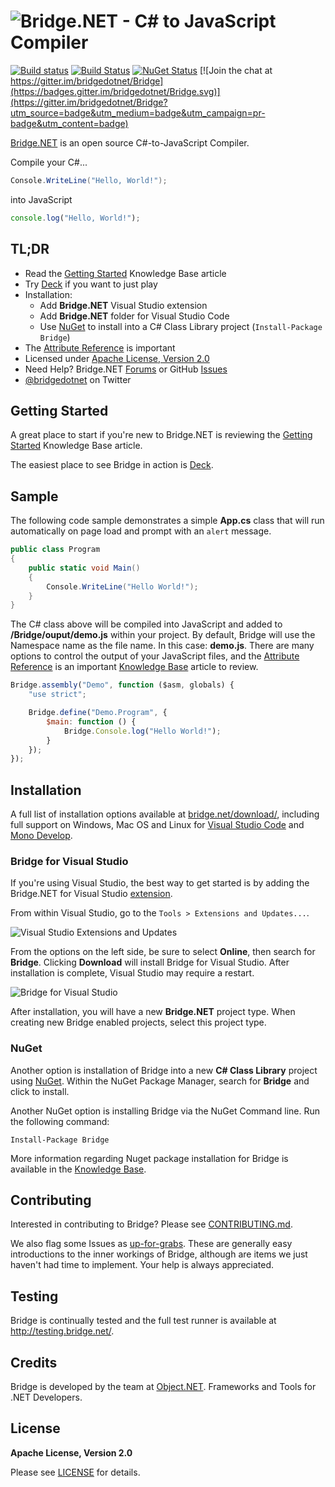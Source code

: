 # ![Bridge.NET - C# to JavaScript Compiler](https://cloud.githubusercontent.com/assets/62210/13193769/bce9470e-d73b-11e5-8fc6-1ab4c8f9218f.png)

[![Build status](https://ci.appveyor.com/api/projects/status/nm2f0c0u1jx0sniq/branch/master?svg=true)](https://ci.appveyor.com/project/ObjectDotNet/bridge/branch/master)
[![Build Status](https://travis-ci.org/bridgedotnet/Bridge.svg?branch=master)](https://travis-ci.org/bridgedotnet/Bridge)
[![NuGet Status](https://img.shields.io/nuget/v/Bridge.svg?style=flat-square)](https://www.nuget.org/packages/Bridge)
[![Join the chat at https://gitter.im/bridgedotnet/Bridge](https://badges.gitter.im/bridgedotnet/Bridge.svg)](https://gitter.im/bridgedotnet/Bridge?utm_source=badge&utm_medium=badge&utm_campaign=pr-badge&utm_content=badge)

[Bridge.NET](http://bridge.net/) is an open source C#-to-JavaScript Compiler.

Compile your C#...

```csharp
Console.WriteLine("Hello, World!");
```

into JavaScript

```javascript
console.log("Hello, World!");
```

## TL;DR

* Read the [Getting Started](http://bridge.net/docs/getting-started/) Knowledge Base article
* Try [Deck](http://deck.net/) if you want to just play
* Installation:
  * Add **Bridge.NET** Visual Studio extension
  * Add **Bridge.NET** folder for Visual Studio Code
  * Use [NuGet](https://www.nuget.org/packages/bridge) to install into a C# Class Library project (`Install-Package Bridge`)
* The [Attribute Reference](http://bridge.net/docs/attribute-reference/) is important
* Licensed under [Apache License, Version 2.0](LICENSE)
* Need Help? Bridge.NET [Forums](http://forums.bridge.net/) or GitHub [Issues](https://github.com/bridgedotnet/Bridge/issues)
* [@bridgedotnet](https://twitter.com/bridgedotnet) on Twitter

## Getting Started

A great place to start if you're new to Bridge.NET is reviewing the [Getting Started](http://bridge.net/docs/getting-started/) Knowledge Base article.

The easiest place to see Bridge in action is [Deck](http://deck.net/). 

## Sample

The following code sample demonstrates a simple **App.cs** class that will run automatically on page load and prompt with an `alert` message.

```csharp
public class Program
{
    public static void Main()
    {
        Console.WriteLine("Hello World!");
    }
}
```

The C# class above will be compiled into JavaScript and added to **/Bridge/ouput/demo.js** within your project. By default, Bridge will use the Namespace name as the file name. In this case: **demo.js**. There are many options to control the output of your JavaScript files, and the [Attribute Reference](http://bridge.net/docs/attribute-reference/) is an important [Knowledge Base](http://bridge.net/docs/) article to review. 

```javascript
Bridge.assembly("Demo", function ($asm, globals) {
    "use strict";

    Bridge.define("Demo.Program", {
        $main: function () {
            Bridge.Console.log("Hello World!");
        }
    });
}); 
```
## Installation

A full list of installation options available at [bridge.net/download/](http://bridge.net/download/), including full support on Windows, Mac OS and Linux for [Visual Studio Code](https://code.visualstudio.com/) and [Mono Develop](http://www.monodevelop.com/).

### Bridge for Visual Studio

If you're using Visual Studio, the best way to get started is by adding the Bridge.NET for Visual Studio [extension](https://visualstudiogallery.msdn.microsoft.com/dca5c80f-a0df-4944-8343-9c905db84757).

From within Visual Studio, go to the `Tools > Extensions and Updates...`.

![Visual Studio Extensions and Updates](https://cloud.githubusercontent.com/assets/62210/13193691/10876f0a-d73a-11e5-809d-69b090da6769.png)

From the options on the left side, be sure to select **Online**, then search for **Bridge**. Clicking **Download** will install Bridge for Visual Studio. After installation is complete, Visual Studio may require a restart. 

![Bridge for Visual Studio](https://cloud.githubusercontent.com/assets/62210/13193692/10964c46-d73a-11e5-8350-700236c98016.png)

After installation, you will have a new **Bridge.NET** project type. When creating new Bridge enabled projects, select this project type. 
### NuGet

Another option is installation of Bridge into a new **C# Class Library** project using [NuGet](https://www.nuget.org/packages/bridge). Within the NuGet Package Manager, search for **Bridge** and click to install. 

Another NuGet option is installing Bridge via the NuGet Command line. Run the following command:

```
Install-Package Bridge
```

More information regarding  Nuget package installation for Bridge is available in the [Knowledge Base](http://bridge.net/docs/nuget-installation/).

## Contributing

Interested in contributing to Bridge? Please see [CONTRIBUTING.md](https://github.com/bridgedotnet/Bridge/blob/master/.github/CONTRIBUTING.md).

We also flag some Issues as [up-for-grabs](https://github.com/bridgedotnet/Bridge/issues?q=is%3Aopen+is%3Aissue+label%3Aup-for-grabs). These are generally easy introductions to the inner workings of Bridge, although are items we just haven't had time to implement. Your help is always appreciated.

## Testing

Bridge is continually tested and the full test runner is available at http://testing.bridge.net/. 

## Credits

Bridge is developed by the team at [Object.NET](http://object.net/). Frameworks and Tools for .NET Developers.

## License

**Apache License, Version 2.0**

Please see [LICENSE](LICENSE) for details.
